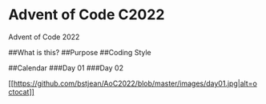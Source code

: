 # Advent of Code C2022
 Advent of Code 2022
 
 ##What is this?
 ##Purpose
 ##Coding Style
 
 ##Calendar
 ###Day 01
 ###Day 02
 
 
 
 [[https://github.com/bstjean/AoC2022/blob/master/images/day01.jpg|alt=octocat]]
